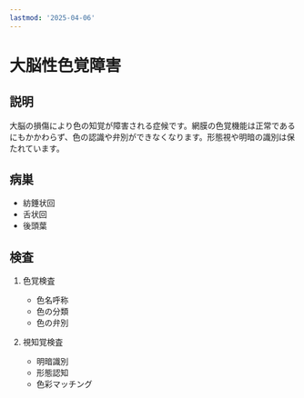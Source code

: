 ```yaml
---
lastmod: '2025-04-06'
---
```


# 大脳性色覚障害

## 説明

大脳の損傷により色の知覚が障害される症候です。網膜の色覚機能は正常であるにもかかわらず、色の認識や弁別ができなくなります。形態視や明暗の識別は保たれています。

## 病巣

- 紡錘状回
- 舌状回
- 後頭葉

## 検査

1. 色覚検査

   - 色名呼称
   - 色の分類
   - 色の弁別

2. 視知覚検査
   - 明暗識別
   - 形態認知
   - 色彩マッチング
